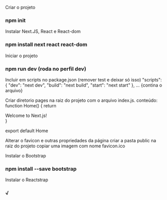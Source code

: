 Criar o projeto
### npm init

Instalar Next.JS, React e React-dom
### npm install next react react-dom

Iniciar o projeto
### npm run dev (roda no perfil dev)

Incluir em scripts no package.json (remover test e deixar só isso)
  "scripts": {
    "dev": "next dev",
    "build": "next build",
    "start": "next start"
  }, ... {contina o arquivo}

Criar diretorio pages na raiz do projeto com o arquivo index.js. conteúdo:
function Home() {
  return <div>Welcome to Next.js!</div>
}

export default Home

Alterar o favicon e outras propriedades da página
criar a pasta public na raiz do projeto
copiar uma imagem com nome favicon.ico 

Instalar o Bootstrap
### npm install --save bootstrap

Instalar o Reactstrap
### √

